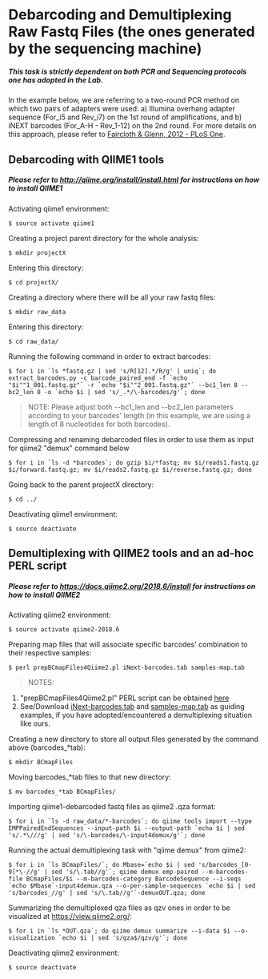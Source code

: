 # Debarcoding and Demultiplexing Raw Fastq Files (the ones generated by the sequencing machine)
##### This task is strictly dependent on both PCR and Sequencing protocols one has adopted in the Lab.
In the example below, we are referring to a two-round PCR method on which two pairs of adapters were used:
a) Illumina overhang adapter sequence (For_i5 and Rev_i7) on the 1st round of amplifications, and 
b) iNEXT barcodes (For_A-H - Rev_1-12) on the 2nd round.
For more details on this approach, please refer to [Faircloth & Glenn, 2012 - PLoS One](http://journals.plos.org/plosone/article?id=10.1371/journal.pone.0042543).
## Debarcoding with QIIME1 tools
##### Please refer to http://qiime.org/install/install.html for instructions on how to install QIIME1
Activating qiime1 environment:
```
$ source activate qiime1
```
Creating a project parent directory for the whole analysis:
```
$ mkdir projectX
```
Entering this directory:
```
$ cd projectX/
```
Creating a directory where there will be all your raw fastq files:
```
$ mkdir raw_data
```
Entering this directory:
```
$ cd raw_data/
```
Running the following command in order to extract barcodes:
```
$ for i in `ls *fastq.gz | sed 's/R[12].*/R/g' | uniq`; do extract_barcodes.py -c barcode_paired_end -f `echo "$i""1_001.fastq.gz"` -r `echo "$i""2_001.fastq.gz"` --bc1_len 8 --bc2_len 8 -o `echo $i | sed 's/_.*/\-barcodes/g'`; done
```
>NOTE: Please adjust both --bc1_len and --bc2_len parameters according to your barcodes' length (in this example, we are using a length of 8 nucleotides for both barcodes).

Compressing and renaming debarcoded files in order to use them as input for qiime2 "demux" command below
```
$ for i in `ls -d *barcodes`; do gzip $i/*fastq; mv $i/reads1.fastq.gz $i/forward.fastq.gz; mv $i/reads2.fastq.gz $i/reverse.fastq.gz; done
```
Going back to the parent projectX directory:
```
$ cd ../
```
Deactivating qiime1 environment:
```
$ source deactivate
```
## Demultiplexing with QIIME2 tools and an ad-hoc PERL script 
##### Please refer to  https://docs.qiime2.org/2018.6/install for instructions on how to install QIIME2
Activating qiime2 environment:
```
$ source activate qiime2-2018.6
```
Preparing map files that will associate specific barcodes' combination to their respective samples:
```
$ perl prepBCmapFiles4Qiime2.pl iNext-barcodes.tab samples-map.tab 
```
>NOTES:
1) "prepBCmapFiles4Qiime2.pl" PERL script can be obtained [here](https://github.com/eltonjrv/microbiome.westernu/blob/bin/prepBCmapFiles4Qiime2.pl)
2) See/Download [iNext-barcodes.tab](https://github.com/eltonjrv/microbiome.westernu/blob/accFiles/iNext-barcodes.tab) and [samples-map.tab](https://github.com/eltonjrv/microbiome.westernu/blob/accFiles/samples-map.tab) as guiding examples, if you have adopted/encountered a demultiplexing situation like ours.

Creating a new directory to store all output files generated by the command above (barcodes_\*tab):
```
$ mkdir BCmapFiles
```
Moving barcodes_\*tab files to that new directory:
```
$ mv barcodes_*tab BCmapFiles/
```
Importing qiime1-debarcoded fastq files as qiime2 .qza format:
```
$ for i in `ls -d raw_data/*-barcodes`; do qiime tools import --type EMPPairedEndSequences --input-path $i --output-path `echo $i | sed 's/.*\///g' | sed 's/\-barcodes/\-input4demux/g'`; done
```
Running the actual demultiplexing task with "qiime demux" from qiime2:
```
$ for i in `ls BCmapFiles/`; do Mbase=`echo $i | sed 's/barcodes_[0-9]*\-//g' | sed 's/\.tab//g'`; qiime demux emp-paired --m-barcodes-file BCmapFiles/$i --m-barcodes-category BarcodeSequence --i-seqs `echo $Mbase`-input4demux.qza --o-per-sample-sequences `echo $i | sed 's/barcodes_//g' | sed 's/\.tab//g'`-demuxOUT.qza; done
```
Summarizing the demultiplexed qza files as qzv ones in order to be visualized at https://view.qiime2.org/:
```
$ for i in `ls *OUT.qza`; do qiime demux summarize --i-data $i --o-visualization `echo $i | sed 's/qza$/qzv/g'`; done
```
Deactivating qiime2 environment:
```
$ source deactivate
```
